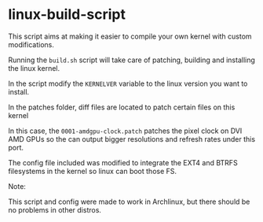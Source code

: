 # linux-build-script


This script aims at making it easier to compile your own kernel with custom modifications.

Running the `build.sh` script will take care of patching, building and installing the linux kernel.

In the script modify the `KERNELVER` variable to the linux version you want to install.

In the patches folder, diff files are located to patch certain files on this kernel

In this case, the `0001-amdgpu-clock.patch` patches the pixel clock on DVI AMD GPUs so the can output bigger resolutions and refresh rates under this port.

The config file included was modified to integrate the EXT4 and BTRFS filesystems in the kernel so linux can boot those FS.

Note:


This script and config were made to work in Archlinux, but there should be no problems in other distros.